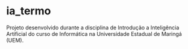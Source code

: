 # ia_termo
Projeto desenvolvido durante a disciplina de Introdução a Inteligência Artificial do curso de Informática na Universidade Estadual de Maringá (UEM).

